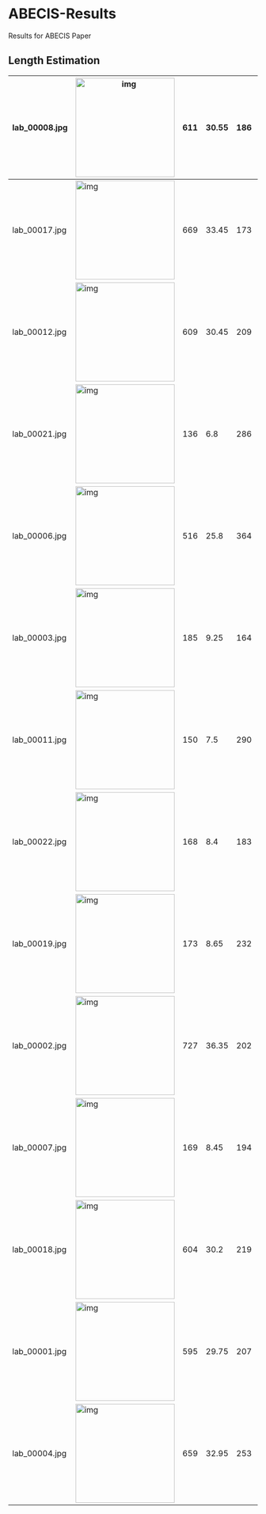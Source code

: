 # ABECIS-Results
Results for ABECIS Paper

## Length Estimation

|lab_00008.jpg|<img src="lab/lab_00008.jpg" alt="img" width="200"/>|611  |30.55|186|1  |
|-------------|----------------------------------------------------|-----|-----|---|---|
|lab_00017.jpg|<img src="lab/lab_00017.jpg" alt="img" width="200"/>|669  |33.45|173|8  |
|lab_00012.jpg|<img src="lab/lab_00012.jpg" alt="img" width="200"/>|609  |30.45|209|10 |
|lab_00021.jpg|<img src="lab/lab_00021.jpg" alt="img" width="200"/>|136  |6.8  |286|51 |
|lab_00006.jpg|<img src="lab/lab_00006.jpg" alt="img" width="200"/>|516  |25.8 |364|93 |
|lab_00003.jpg|<img src="lab/lab_00003.jpg" alt="img" width="200"/>|185  |9.25 |164|12 |
|lab_00011.jpg|<img src="lab/lab_00011.jpg" alt="img" width="200"/>|150  |7.5  |290|53 |
|lab_00022.jpg|<img src="lab/lab_00022.jpg" alt="img" width="200"/>|168  |8.4  |183|2  |
|lab_00019.jpg|<img src="lab/lab_00019.jpg" alt="img" width="200"/>|173  |8.65 |232|23 |
|lab_00002.jpg|<img src="lab/lab_00002.jpg" alt="img" width="200"/>|727  |36.35|202|7  |
|lab_00007.jpg|<img src="lab/lab_00007.jpg" alt="img" width="200"/>|169  |8.45 |194|2  |
|lab_00018.jpg|<img src="lab/lab_00018.jpg" alt="img" width="200"/>|604  |30.2 |219|16 |
|lab_00001.jpg|<img src="lab/lab_00001.jpg" alt="img" width="200"/>|595  |29.75|207|9  |
|lab_00004.jpg|<img src="lab/lab_00004.jpg" alt="img" width="200"/>|659  |32.95|253|34 |




